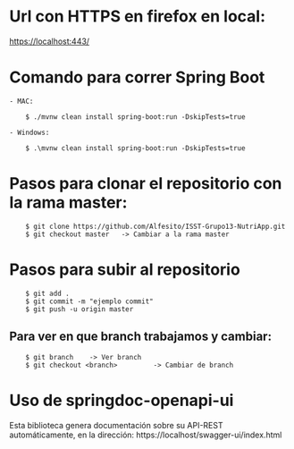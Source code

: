 # Url con HTTPS en firefox en local:

[https://localhost:443/](https://localhost:443/)

# Comando para correr Spring Boot
    - MAC: 
        
        $ ./mvnw clean install spring-boot:run -DskipTests=true

    - Windows:
        
        $ .\mvnw clean install spring-boot:run -DskipTests=true

# Pasos para clonar el repositorio con la rama master:

        $ git clone https://github.com/Alfesito/ISST-Grupo13-NutriApp.git
        $ git checkout master   -> Cambiar a la rama master

# Pasos para subir al repositorio
    
        $ git add .
        $ git commit -m "ejemplo commit"
        $ git push -u origin master

## Para ver en que branch trabajamos y cambiar:

        $ git branch    -> Ver branch
        $ git checkout <branch>         -> Cambiar de branch

# Uso de springdoc-openapi-ui  

Esta biblioteca genera documentación sobre su API-REST automáticamente, en la dirección:
        https://localhost/swagger-ui/index.html
